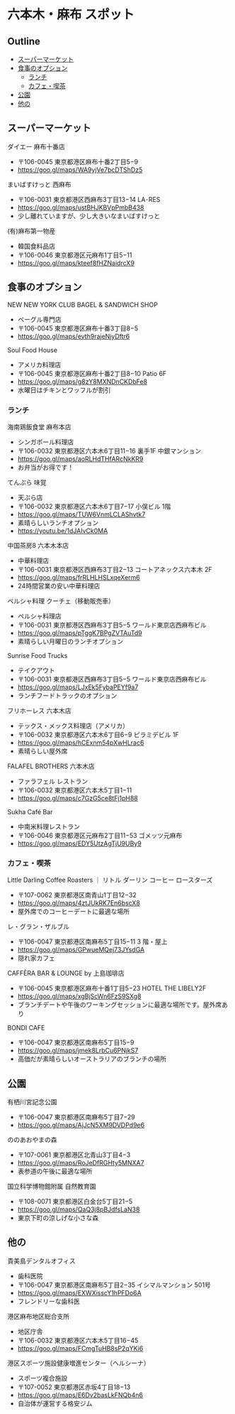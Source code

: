 # 六本木・麻布 スポット

## Outline <!-- omit in toc -->

* [スーパーマーケット](#スーパーマーケット)
* [食事のオプション](#食事のオプション)
  * [ランチ](#ランチ)
  * [カフェ・喫茶](#カフェ喫茶)
* [公園](#公園)
* [他の](#他の)

## スーパーマーケット

ダイエー 麻布十番店
* 〒106-0045 東京都港区麻布十番2丁目5−9
* <https://goo.gl/maps/WA9yjVe7bcDTShDz5>

まいばすけっと 西麻布
* 〒106-0031 東京都港区西麻布3丁目13−14 LA･RES
* <https://goo.gl/maps/ustBHJKBVpPmbB438>
* 少し離れていますが、少し大きいなまいばすけっと

(有)麻布第一物産
* 韓国食料品店
* 〒106-0046 東京都港区元麻布1丁目5−11
* <https://goo.gl/maps/kteef8fHZNaidrcX9>

## 食事のオプション

NEW NEW YORK CLUB BAGEL & SANDWICH SHOP
* ベーグル専門店
* 〒106-0045 東京都港区麻布十番3丁目8−5
* <https://goo.gl/maps/evth9rajeNjyDftr6>

Soul Food House
* アメリカ料理店
* 〒106-0045 東京都港区麻布十番2丁目8−10 Patio 6F
* <https://goo.gl/maps/g8zY8MXNDnCKDbFe8>
* 水曜日はチキンとワッフルが割引

### ランチ

海南鶏飯食堂 麻布本店
* シンガポール料理店
* 〒106-0032 東京都港区六本木6丁目11−16 裏手1F 中銀マンション
* <https://goo.gl/maps/aoRLHdTHfARcNkKR9>
* お弁当がお得です！

てんぷら 味覚
* 天ぷら店
* 〒106-0032 東京都港区六本木6丁目7−17 小俣ビル 1階
* <https://goo.gl/maps/TUW6VnmLCLAShvtk7>
* 素晴らしいランチオプション
* <https://youtu.be/1dJAIvCk0MA>

中国茶房8 六本木本店
* 中華料理店
* 〒106-0031 東京都港区西麻布3丁目2−13 コートアネックス六本木 2F
* <https://goo.gl/maps/frRLHLHSLxqeXerm6>
* 24時間営業の安い中華料理店

ペルシャ料理 クーチェ（移動販売車）
* ペルシャ料理店
* 〒106-0031 東京都港区西麻布3丁目5−5 ワールド東京店西麻布ビル
* <https://goo.gl/maps/pTggK7BPgZVTAuTd9>
* 素晴らしい月曜日のランチオプション

Sunrise Food Trucks
* テイクアウト
* 〒106-0031 東京都港区西麻布3丁目5−5 ワールド東京店西麻布ビル
* <https://goo.gl/maps/LJxEk5FybaPEYf9a7>
* ランチフードトラックのオプション

フリホーレス 六本木店
* テックス・メックス料理店（アメリカ）
* 〒106-0032 東京都港区六本木6丁目6−9 ピラミデビル 1F
* <https://goo.gl/maps/hCExnm54pXwHLrac6>
* 素晴らしい屋外席

FALAFEL BROTHERS 六本木店
* ファラフェル レストラン
* 〒106-0032 東京都港区六本木5丁目1−11
* <https://goo.gl/maps/c7GzG5ce8tFj1pH88>

Sukha Café Bar
* 中南米料理レストラン
* 〒106-0046 東京都港区元麻布2丁目11−53 ゴメッツ元麻布
* <https://goo.gl/maps/EDY5UtzAgTjU9UBy9>

### カフェ・喫茶

Little Darling Coffee Roasters ｜ リトル ダーリン コーヒー ロースターズ
* 〒107-0062 東京都港区南青山1丁目12−32
* <https://goo.gl/maps/4ztJUkRK7En6bscX8>
* 屋外席でのコーヒーデートに最適な場所

レ・グラン・ザルブル
* 〒106-0047 東京都港区南麻布5丁目15−11 3 階・屋上
* <https://goo.gl/maps/GPwueMQej73JYsdGA>
* 隠れ家カフェ

CAFFÈRA BAR & LOUNGE by 上島珈琲店
* 〒106-0045 東京都港区麻布十番1丁目5−23 HOTEL THE LIBELY2F
* <https://goo.gl/maps/xgBjScWn6FzS9SXg8>
* ブランチデートや午後のワーキングセッションに最適な場所です。屋外席あり

BONDI CAFE
* 〒106-0047 東京都港区南麻布5丁目15−9
* <https://goo.gl/maps/jmek8LrbCu6PNjkS7>
* 高価だが素晴らしいオーストラリアのブランチの場所

## 公園

有栖川宮記念公園
* 〒106-0047 東京都港区南麻布5丁目7−29
* <https://goo.gl/maps/AjJcN5XM9DVDPd9e6>

ののあおやまの森
* 〒107-0061 東京都港区北青山3丁目4−3
* <https://goo.gl/maps/RoJeDfRGHty5MNXA7>
* 表参道の午後に最適な場所

国立科学博物館附属 自然教育園
* 〒108-0071 東京都港区白金台5丁目21−5
* <https://goo.gl/maps/QaQ3j8pBJdfsLaN38>
* 東京下町の涼しげな小さな森

## 他の

貴美島デンタルオフィス
* 歯科医院
* 〒106-0047 東京都港区南麻布5丁目2−35 イシマルマンション 501号
* <https://goo.gl/maps/EXWXisscY1hPFDo6A>
* フレンドリーな歯科医

港区麻布地区総合支所
* 地区庁舎
* 〒106-0032 東京都港区六本木5丁目16−45
* <https://goo.gl/maps/FCmgTuHB8sP2qYKi6>

港区スポーツ施設健康増進センター（ヘルシーナ）
* スポーツ複合施設
* 〒107-0052 東京都港区赤坂4丁目18−13
* <https://goo.gl/maps/E6Dv2basLkFNQb4n6>
* 自治体が運営する格安ジム
